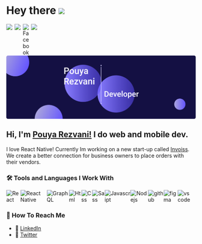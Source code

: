 # Hey there <img src="https://media.giphy.com/media/hvRJCLFzcasrR4ia7z/giphy.gif" width="25px">



<a href="https://twitter.com/Pouyar_">
  <img align="left"  width="22px" src="https://raw.githubusercontent.com/peterthehan/peterthehan/master/assets/twitter.svg" />
</a>

<a href="https://www.linkedin.com/in/pouyarezvani/">
  <img align="left"  width="22px" src="https://raw.githubusercontent.com/peterthehan/peterthehan/master/assets/linkedin.svg" />
</a>

 <a href="https://www.instagram.com/pouyar_/">
  <img align="left" alt="Facebook" title="Facebook"  width="22px" src="https://user-images.githubusercontent.com/32917154/109465835-a53fe380-7a1d-11eb-8bbb-9f04b6c451ec.png">
</a>

![](https://komarev.com/ghpvc/?username=pouyarezvani&color=ff69b4)

<p align="center">
  <img align="center"  width="2000" src="./ReadMe-Assets/banner.png" />
</p>

## Hi, I'm [Pouya Rezvani!](https://github.com/pouyarezvani) I do web and mobile dev. 
I love React Native!
Currently Im working on a new start-up called [Invoiss](https://www.invoiss.com/). We create a better connection for business owners to place orders with their vendors. 

### 🛠&nbsp;Tools and Languages I Work With
<div style='display: flex; align-content: center'/>
  <img src="https://img.shields.io/badge/-React-black?style=flat-square&logo=react" alt='React'>
  <img src="https://img.shields.io/badge/-React Native-black?style=flat-square&logo=react" alt='React Native'>
  <img src="https://img.shields.io/badge/-GraphQL-black?style=flat-square&logo=GraphQL" alt='GraphQL'>
  <img src="https://img.shields.io/badge/-HTML-black?style=flat-square&logo=html5" alt='Html'> 
  <img src="https://img.shields.io/badge/-CSS-black?style=flat-square&logo=css3" alt='Css'> 
  <img src="https://img.shields.io/badge/-Sass-black?style=flat-square&logo=sass" alt='Sass'> 
  <img src="https://img.shields.io/badge/-JavaScript-black?style=flat-square&logo=javascript" alt='Javascript'> 
  <img src="https://img.shields.io/badge/-Node.js-black?style=flat-square&logo=node.js" alt='Nodejs'> 
  <img src="https://img.shields.io/badge/-GitHub-black?style=flat-square&logo=github" alt='github'> 
  <img src="https://img.shields.io/badge/-FIgma-black?style=flat-square&logo=figma" alt='figma'> 
  <img src="https://img.shields.io/badge/-Visual%20Studio%20Code-05122A?style=flat-square&logo=visual-studio-code&logoColor=007ACC" alt='vs code'> 
</div>

### 📧 How To Reach Me
- 💼 [LinkedIn](https://www.linkedin.com/in/pouyarezvani/)
- 📣 [Twitter](https://twitter.com/pouyar_)


